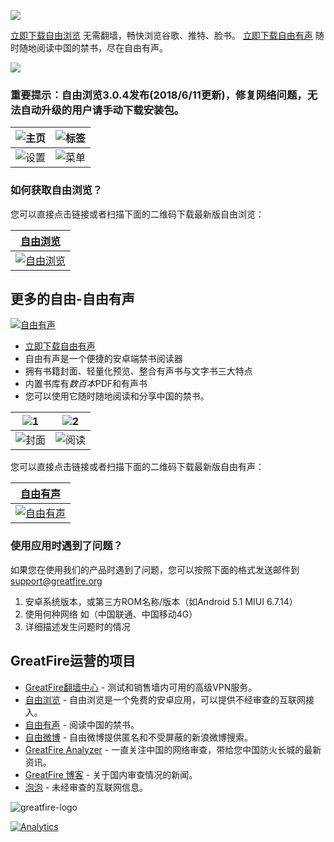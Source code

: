 <a name="a" href="https://github.com/greatfire/x/raw/master/FreeBrowser.apk"><img src="https://github.com/greatfire/gifs/blob/master/freebrowser-1531613861.gif?raw=true"></a>

[立即下载自由浏览](https://github.com/greatfire/x/raw/master/FreeBrowser.apk) 无需翻墙，畅快浏览谷歌、推特、脸书。
[立即下载自由有声](https://github.com/greatfire/x/raw/master/FreeBooks.apk) 随时随地阅读中国的禁书，尽在自由有声。

<a href="https://github.com/greatfire/x/raw/master/FreeBooks.apk"><img src="https://github.com/greatfire/gifs/blob/master/freebooks-1524616152.gif?raw=true"></a>

### 重要提示：自由浏览3.0.4发布(2018/6/11更新)，修复网络问题，无法自动升级的用户请手动下载安装包。

|![主页](https://github.com/greatfire/xx/raw/master/%E4%B8%BB%E9%A1%B5.png)|![标签](https://github.com/greatfire/xx/raw/master/%E6%A0%87%E7%AD%BE.png)|
| --- | --- |
|![设置](https://github.com/greatfire/xx/raw/master/%E8%AE%BE%E7%BD%AE.png)|![菜单](https://github.com/greatfire/xx/raw/master/%E8%8F%9C%E5%8D%95.png)|



### 如何获取自由浏览？

您可以直接点击链接或者扫描下面的二维码下载最新版自由浏览：

| [自由浏览](https://github.com/greatfire/x/raw/master/FreeBrowser.apk) | 
| --- |
| [![自由浏览](https://github.com/greatfire/xx/raw/master/FreeBrowser.apk.png)](https://github.com/greatfire/x/raw/master/FreeBrowser.apk)  |

## 更多的自由-自由有声

[![自由有声](https://github.com/greatfire/xx/raw/master/fbs2.png)](https://github.com/greatfire/x/raw/master/FreeBooks.apk)

* [立即下载自由有声](https://github.com/greatfire/x/raw/master/FreeBooks.apk) 
* 自由有声是一个便捷的安卓端禁书阅读器
* 拥有书籍封面、轻量化预览、整合有声书与文字书三大特点
* 内置书库有*数百本*PDF和有声书
* 您可以使用它随时随地阅读和分享中国的禁书。

|![1](https://github.com/greatfire/xx/raw/master/11.png)|![2](https://github.com/greatfire/xx/raw/master/22.png)|
| --- | --- |
|![封面](https://github.com/greatfire/xx/raw/master/%E5%B0%81%E9%9D%A2.png)|![阅读](https://github.com/greatfire/xx/raw/master/%E9%98%85%E8%AF%BB.png)|

您可以直接点击链接或者扫描下面的二维码下载最新版自由有声：

| [自由有声](https://github.com/greatfire/x/raw/master/FreeBooks.apk) |
| --- |
| [![自由有声](https://github.com/greatfire/xx/raw/master/FreeBooks.apk.png)](https://github.com/greatfire/x/raw/master/FreeBooks.apk) |

### 使用应用时遇到了问题？

如果您在使用我们的产品时遇到了问题，您可以按照下面的格式发送邮件到<support@greatfire.org>

1. 安卓系统版本，或第三方ROM名称/版本（如Android 5.1 MIUI 6.7.14）
2. 使用何种网络 如（中国联通、中国移动4G）
3. 详细描述发生问题时的情况

## GreatFire运营的项目
* [GreatFire翻墙中心](https://cc.greatfire.org/) - 测试和销售墙内可用的高级VPN服务。
* [自由浏览](https://freebrowser.org/) - 自由浏览是一个免费的安卓应用，可以提供不经审查的互联网接入。
* [自由有声](https://play.google.com/store/apps/details?id=org.greatfire.freebook) - 阅读中国的禁书。
* [自由微博](https://freeweibo.com/) - 自由微博提供匿名和不受屏蔽的新浪微博搜索。
* [GreatFire Analyzer](https://zh.greatfire.org/analyzer) - 一直关注中国的网络审查，带给您中国防火长城的最新资讯。
* [GreatFire 博客](https://zh.greatfire.org/news/blog) - 关于国内审查情况的新闻。
* [泡泡](https://pao-pao.net/) - 未经审查的互联网信息。

![greatfire-logo](https://github.com/greatfire/x/raw/master/greatfire-logo.png)

[![Analytics](https://ga-beacon.appspot.com/UA-26222920-39/wiki)](https://github.com/igrigorik/ga-beacon)

